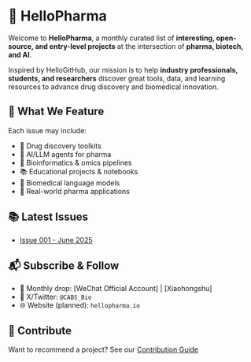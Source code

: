 # 💊 HelloPharma

Welcome to **HelloPharma**, a monthly curated list of **interesting, open-source, and entry-level projects** at the intersection of **pharma, biotech, and AI**.

Inspired by HelloGitHub, our mission is to help **industry professionals, students, and researchers** discover great tools, data, and learning resources to advance drug discovery and biomedical innovation.

## 🌟 What We Feature

Each issue may include:

- 🧪 Drug discovery toolkits
- 🤖 AI/LLM agents for pharma
- 🧬 Bioinformatics & omics pipelines
- 📚 Educational projects & notebooks
- 🧠 Biomedical language models
- 🧰 Real-world pharma applications

## 📚 Latest Issues

- [Issue 001 - June 2025](content/issue_001.md)

## 📬 Subscribe & Follow

- 💌 Monthly drop: [WeChat Official Account] | [Xiaohongshu]
- 🧵 X/Twitter: `@CABS_Bio`
- 🌐 Website (planned): `hellopharma.io`

## 🤝 Contribute

Want to recommend a project? See our [Contribution Guide](CONTRIBUTING.md)
